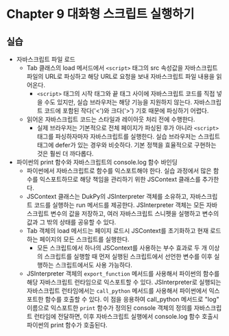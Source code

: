 # Chapter 9 대화형 스크립트 실행하기

## 실습

- 자바스크립트 파일 로드
  - Tab 클래스의 load 메서드에서 `<script>` 태그의 src 속성값을 자바스크립트 파일의 URL로 파싱하고 해당 URL로 요청을 보내 자바스크립트 파일 내용을 읽어온다.
    - `<script>` 태그의 시작 태그와 끝 태그 사이에 자바스크립트 코드를 직접 넣을 수도 있지만, 실습 브라우저는 해당 기능을 지원하지 않는다. 자바스크립트 코드에 포함된 작다('<')와 크다('>') 기호 때문에 파싱하기 어렵다.
  - 읽어온 자바스크립트 코드는 스타일과 레이아웃 처리 전에 수행한다.
    - 실제 브라우저는 기본적으로 전체 페이지가 파싱된 후가 아니라 `<script>` 태그를 파싱하자마자 자바스크립트를 실행한다. 실습 브라우저는 스크립트 태그에 defer가 있는 경우와 비슷하다. 기본 정책을 효율적으로 구현하는 것은 훨씬 더 까다롭다.
- 파이썬의 print 함수와 자바스크립트의 console.log 함수 바인딩
  - 파이썬에서 자바스크립트로 함수를 익스포트해야 한다. 실습 과정에서 많은 함수를 익스포트하므로 해당 책임을 관리하기 위한 JSContext 클래스를 추가한다.
  - JSContext 클래스는 DukPy의 JSInterpreter 객체를 소유하고, 자바스크립트 코드를 실행하는 run 메서드를 제공한다. JSInterpreter 객체는 모든 자바스크립트 변수의 값을 저장하고, 여러 자바스크립트 스니펫을 실행하고 변수의 값과 그 밖의 상태를 공유할 수 있다.
  - Tab 객체의 load 메서드는 페이지 로드시 JSContext를 초기화하고 현재 로드하는 페이지의 모든 스크립트를 실행한다.
    - 모든 스크립트에서 하나의 JSContext를 사용하는 부수 효과로 두 개 이상의 스크립트를 실행할 때 먼저 실행된 스크립트에서 선언한 변수를 이후 실행하는 스크립트에서도 사용 가능하다.
  - JSInterpreter 객체의 `export_function` 메서드를 사용해서 파이썬의 함수를 해당 자바스크립트 런타임으로 익스포트할 수 있다. JSInterpreter로 실행되는 자바스크립트 런타임에서는 `call_python` 메서드를 사용해서 파이썬에서 익스포트한 함수를 호출할 수 있다. 이 점을 응용하여 call_python 메서드로 "log" 이름으로 익스포트한 `print` 함수가 정의된 console 객체의 정의를 자바스크립트 런타임에 전달하면, 이후 자바스크립트 실행에서 console.log 함수 호출시 파이썬의 print 함수가 호출된다.

